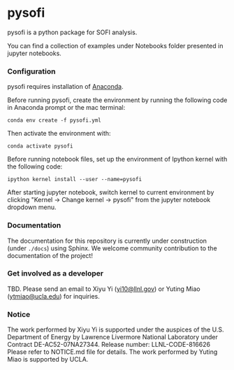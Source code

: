 # pysofi
pysofi is a python package for SOFI analysis.

You can find a collection of examples under Notebooks folder presented in jupyter notebooks.

### Configuration
pysofi requires installation of [Anaconda](https://docs.anaconda.com/anaconda/install/).

Before running pysofi, create the environment by running the following code in Anaconda prompt or the mac terminal:

`conda env create -f pysofi.yml`

Then activate the environment with:

`conda activate pysofi`

Before running notebook files, set up the environment of Ipython kernel with the following code:

`ipython kernel install --user --name=pysofi`

After starting jupyter notebook, switch kernel to current environment by clicking "Kernel -> Change kernel -> pysofi" from the jupyter notebook dropdown menu.

### Documentation
The documentation for this repository is currently under construction (under `./docs`) using Sphinx. We welcome community contribution to the documentation of the project! 

### Get involved as a developer
TBD. Please send an email to Xiyu Yi (yi10@llnl.gov) or Yuting Miao (ytmiao@ucla.edu) for inquiries.

### Notice
The work performed by Xiyu Yi is supported under the auspices of the U.S. Department of Energy by Lawrence Livermore National Laboratory under Contract DE-AC52-07NA27344. Release number: LLNL-CODE-816626 Please refer to NOTICE.md file for details. The work performed by Yuting Miao is supported by UCLA.

